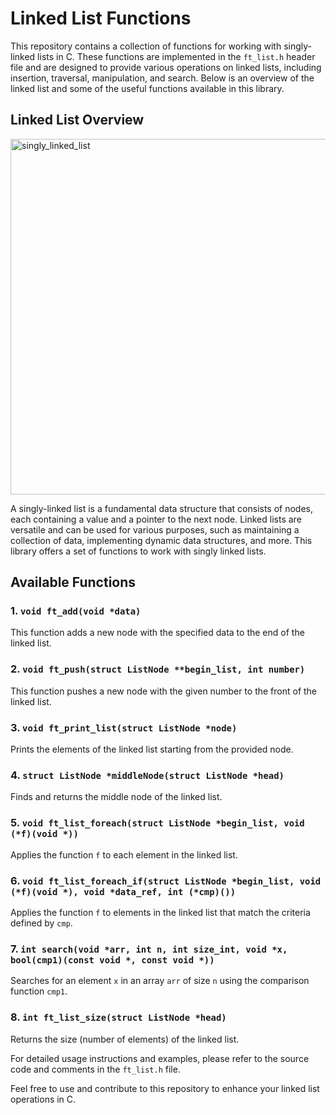 # Linked List Functions

This repository contains a collection of functions for working with singly-linked lists in C. These functions are implemented in the `ft_list.h` header file and are designed to provide various operations on linked lists, including insertion, traversal, manipulation, and search. Below is an overview of the linked list and some of the useful functions available in this library.

## Linked List Overview
<img width="569" alt="singly_linked_list" src="https://github.com/Madmohammed22/Linked-list/assets/121677014/7e877c92-1597-4302-8b84-12cdcd4084b9">

A singly-linked list is a fundamental data structure that consists of nodes, each containing a value and a pointer to the next node. Linked lists are versatile and can be used for various purposes, such as maintaining a collection of data, implementing dynamic data structures, and more. This library offers a set of functions to work with singly linked lists.

## Available Functions

### 1. `void ft_add(void *data)`

This function adds a new node with the specified data to the end of the linked list.

### 2. `void ft_push(struct ListNode **begin_list, int number)`

This function pushes a new node with the given number to the front of the linked list.

### 3. `void ft_print_list(struct ListNode *node)`

Prints the elements of the linked list starting from the provided node.

### 4. `struct ListNode *middleNode(struct ListNode *head)`

Finds and returns the middle node of the linked list.

### 5. `void ft_list_foreach(struct ListNode *begin_list, void (*f)(void *))`

Applies the function `f` to each element in the linked list.

### 6. `void ft_list_foreach_if(struct ListNode *begin_list, void (*f)(void *), void *data_ref, int (*cmp)())`

Applies the function `f` to elements in the linked list that match the criteria defined by `cmp`.

### 7. `int search(void *arr, int n, int size_int, void *x, bool(cmp1)(const void *, const void *))`

Searches for an element `x` in an array `arr` of size `n` using the comparison function `cmp1`.

### 8. `int ft_list_size(struct ListNode *head)`

Returns the size (number of elements) of the linked list.


For detailed usage instructions and examples, please refer to the source code and comments in the `ft_list.h` file.

Feel free to use and contribute to this repository to enhance your linked list operations in C.
